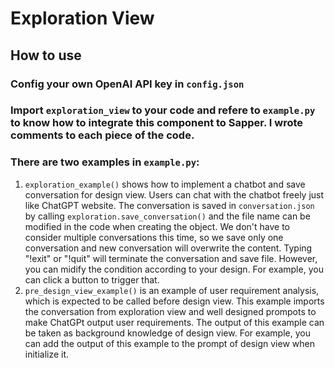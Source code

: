 # Exploration View

## How to use

### Config your own OpenAI API key in `config.json`

### Import `exploration_view` to your code and refere to `example.py` to know how to integrate this component to Sapper. I wrote comments to each piece of the code.

### There are two examples in `example.py`:
1. `exploration_example()` shows how to implement a chatbot and save conversation for design view. Users can chat with the chatbot freely just like ChatGPT website. The conversation is saved in `conversation.json` by calling `exploration.save_conversation()` and the file name can be modified in the code when creating the object. We don't have to consider multiple conversations this time, so we save only one conversation and new conversation will overwrite the content. Typing "!exit" or "!quit" will terminate the conversation and save file. However, you can midify the condition according to your design. For example, you can click a button to trigger that.
2. `pre_design_view_example()` is an example of user requirement analysis, which is expected to be called before design view. This example imports the conversation from exploration view and well designed prompots to make ChatGPt output user requirements. The output of this example can be taken as background knowledge of design view. For example, you can add the output of this example to the prompt of design view when initialize it.

